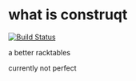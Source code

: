 # what is construqt

[![Build Status](https://travis-ci.org/mabels/schrisch.svg?branch=master)](https://travis-ci.org/mabels/schrisch)

a better racktables 

currently not perfect



